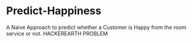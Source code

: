 # Predict-Happiness
A Naive Approach to predict whether a Customer is Happy from the room service or not. HACKEREARTH PROBLEM
